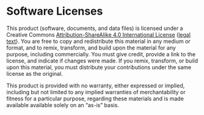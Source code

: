 # Software Licenses

This product (software, documents, and data files) is licensed under a
Creative Commons
[Attribution-ShareAlike 4.0 International
License](https://creativecommons.org/licenses/by-sa/4.0/)
([legal text](https://creativecommons.org/licenses/by-sa/4.0/legalcode)).
You are free to copy and redistribute this material in any
medium or format, and to remix, transform, and build upon the
material for any purpose, including commercially.  You must give
credit, provide a link to the license, and indicate if changes
were made.  If you remix, transform, or build upon this
material, you must distribute your contributions under the same
license as the original.

This product is provided with no warranty, either expressed or implied,
including but not limited to any implied warranties of merchantability
or fitness for a particular purpose, regarding these materials and is
made available available solely on an “as-is” basis.
